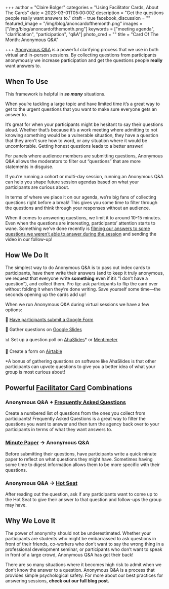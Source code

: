 +++
author = "Claire Bolger"
categories = "Using Facilitator Cards, About The Cards"
date = 2023-03-01T05:00:00Z
description = "Get the questions people really want answers to."
draft = true
facebook_discussion = ""
featured_image = "/img/blog/anoncardofthemonth.png"
images = ["/img/blog/anoncardofthemonth.png"]
keywords = ["meeting agenda", "clarification", "participation", "q&A"]
photo_cred = ""
title = "Card Of The Month: Anonymous Q&A"

+++
[Anonymous Q&A](https://www.facilitator.cards/cards/anonymous-qa/) is a powerful clarifying process that we use in both virtual and in-person sessions. By collecting questions from participants anonymously we increase participation and get the questions people **really** want answers to.

## When To Use

This framework is helpful in **_so many_** situations.

When you’re tackling a large topic and have limited time it’s a great way to get to the urgent questions that you want to make sure everyone gets an answer to.

It’s great for when your participants might be hesitant to say their questions aloud. Whether that’s because it’s a work meeting where admitting to not knowing something would be a vulnerable situation, they have a question that they aren’t sure how to word, or any situation where it would be uncomfortable. Getting honest questions leads to a better answer!

For panels where audience members are submitting questions, Anonymous Q&A allows the moderators to filter out “questions” that are more statements in disguise.

If you’re running a cohort or multi-day session, running an Anonymous Q&A can help you shape future session agendas based on what your participants are curious about.

In terms of where we place it on our agenda, we’re big fans of collecting questions right before a break! This gives you some time to filter through the questions and think through your responses without an audience.

When it comes to answering questions, we limit it to around 10-15 minutes. Even when the questions are interesting, participants’ attention starts to wane. Something we’ve done recently is [filming our answers to some questions we weren’t able to answer during the session](https://youtu.be/_e3OfQ2DrcY) and sending the video in our follow-up!

## How We Do It

The simplest way to do Anonymous Q&A is to pass out index cards to participants, have them write their answers (and to keep it truly anonymous, we request that everyone write **something** even if it’s “I don’t have a question”), and collect them. Pro tip: ask participants to flip the card over without folding it when they’re done writing. Save yourself some time—the seconds opening up the cards add up!

When we run Anonymous Q&A during virtual sessions we have a few options:

🧾 [Have participants submit a Google Form](https://virtual.facilitator.cards/anonymous-qa-on-zoom-using-google-forms-meg-bolger)

🛝 Gather questions on [Google Slides](https://support.google.com/docs/answer/6386827?hl=en&co=GENIE.Platform%3DDesktop)

📊 Set up a question poll on [AhaSlides](https://ahaslides.com/)* or [Mentimeter](https://www.mentimeter.com/blog/stand-out-get-ahead/how-to-create-open-ended-questions)

💨 Create a form on [Airtable](https://airtable.com/)

\*A bonus of gathering questions on software like AhaSlides is that other participants can upvote questions to give you a better idea of what your group is most curious about!

## Powerful [Facilitator Card](https://shop.facilitator.cards/) Combinations

### Anonymous Q&A + [Frequently Asked Questions](https://www.facilitator.cards/cards/frequently-asked-questions/)

Create a numbered list of questions from the ones you collect from participants! Frequently Asked Questions is a great way to filter the questions you want to answer and then turn the agency back over to your participants in terms of what they want answers to.

### [Minute Paper](https://www.facilitator.cards/blog/february-card-of-the-month-minute-papers/) → Anonymous Q&A

Before submitting their questions, have participants write a quick minute paper to reflect on what questions they might have. Sometimes having some time to digest information allows them to be more specific with their questions.

### Anonymous Q&A → [Hot Seat](https://www.facilitator.cards/cards/hot-seat/)

After reading out the question, ask if any participants want to come up to the Hot Seat to give their answer to that question and follow-ups the group may have.

## Why We Love It

The power of anonymity should not be underestimated. Whether your participants are students who might be embarrassed to ask questions in front of their friends, co-workers who don’t want to say the wrong thing in a professional development seminar, or participants who don’t want to speak in front of a large crowd, Anonymous Q&A has got their back!

There are so many situations where it becomes high risk to admit when we don’t know the answer to a question. Anonymous Q&A is a process that provides simple psychological safety. For more about our best practices for answering sessions, **check out our full blog post.**